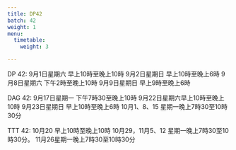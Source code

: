 ```yaml
---
title: DP42
batch: 42
weight: 1
menu:
  timetable:
    weight: 3

---
```

DP 42: 
9月1日星期六 早上10時至晚上10時
9月2日星期日 早上10時至晚上6時
9月8日星期六 下午2時至晚上10時
9月9日星期日 早上9時至晚上6時

DAG 42: 
9月17日星期一 下午7時30至晚上10時
9月22日星期六早上10時至晚上10時
9月23日星期日 早上10時至晚上6時
10月1、8、15 星期一晚上7時30至10時30分

TTT 42: 
10月20 早上10時至晚上10時
10月29，11月5、12 星期一晚上7時30至10時30分。
11月26星期一晚上7時30至10時30分
